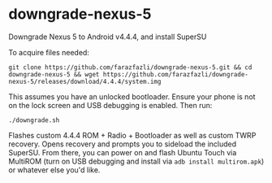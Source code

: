 # downgrade-nexus-5
Downgrade Nexus 5 to Android v4.4.4, and install SuperSU

To acquire files needed:

```
git clone https://github.com/farazfazli/downgrade-nexus-5.git && cd downgrade-nexus-5 && wget https://github.com/farazfazli/downgrade-nexus-5/releases/download/4.4.4/system.img
```

This assumes you have an unlocked bootloader. Ensure your phone is not on the lock screen and USB debugging is enabled. Then run:

```
./downgrade.sh
```

Flashes custom 4.4.4 ROM + Radio + Bootloader as well as custom TWRP recovery. Opens recovery and prompts you to sideload the included SuperSU. From there, you can power on and flash Ubuntu Touch via MultiROM (turn on USB debugging and install via `adb install multirom.apk`) or whatever else you'd like.
